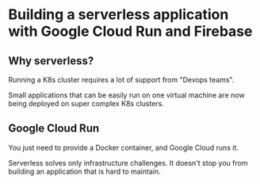 # Building a serverless application with Google Cloud Run and Firebase

## Why serverless?

Running a K8s cluster requires a lot of support from "Devops teams".

Small applications that can be easily run on one virtual machine are now being deployed on super complex K8s clusters.

## Google Cloud Run

You just need to provide a Docker container, and Google Cloud runs it.

Serverless solves only infrastructure challenges. It doesn't stop you from building an application that is hard to maintain.

